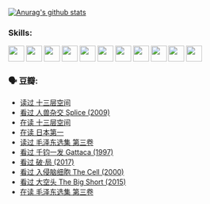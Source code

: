 
[![Anurag's github stats](https://github-readme-stats.vercel.app/api?username=w940853815)](https://github.com/anuraghazra/github-readme-stats)

### Skills:

<code><img height="32" src="https://cdn.jsdelivr.net/npm/simple-icons@v5/icons/python.svg"></code>
<code><img height="32" src="https://cdn.jsdelivr.net/npm/simple-icons@v5/icons/javascript.svg"></code>
<code><img height="32" src="https://cdn.jsdelivr.net/npm/simple-icons@v5/icons/django.svg"></code>
<code><img height="32" src="https://cdn.jsdelivr.net/npm/simple-icons@v5/icons/flask.svg"></code>
<code><img height="32" src="https://cdn.jsdelivr.net/npm/simple-icons@v5/icons/vuetify.svg"></code>
<code><img height="32" src="https://cdn.jsdelivr.net/npm/simple-icons@v5/icons/git.svg"></code>
<code><img height="32" src="https://cdn.jsdelivr.net/npm/simple-icons@v5/icons/docker.svg"></code>
<code><img height="32" src="https://cdn.jsdelivr.net/npm/simple-icons@v5/icons/postgresql.svg"></code>
<code><img height="32" src="https://cdn.jsdelivr.net/npm/simple-icons@v5/icons/elasticsearch.svg"></code>
<code><img height="32" src="https://cdn.jsdelivr.net/npm/simple-icons@v5/icons/macos.svg"></code>
<code><img height="32" src="https://cdn.jsdelivr.net/npm/simple-icons@v5/icons/linux.svg"></code>

### 🗣 豆瓣:

<!-- DOUBAN-ACTIVITIES:START -->
- [读过 十三层空间](https://www.douban.com/people/136069238/status/3700755247/?_i=40449352)
- [看过 人兽杂交 Splice‎ (2009)](https://www.douban.com/people/136069238/status/3700243036/?_i=40449352)
- [在读 十三层空间](https://www.douban.com/people/136069238/status/3695060207/?_i=40449352)
- [在读 日本第一](https://www.douban.com/people/136069238/status/3694074189/?_i=40449352)
- [读过 毛泽东选集 第三卷](https://www.douban.com/people/136069238/status/3693765677/?_i=40449352)
- [看过 千钧一发 Gattaca‎ (1997)](https://www.douban.com/people/136069238/status/3693596409/?_i=40449352)
- [看过 破·局‎ (2017)](https://www.douban.com/people/136069238/status/3692455583/?_i=40449352)
- [看过 入侵脑细胞 The Cell‎ (2000)](https://www.douban.com/people/136069238/status/3685689445/?_i=40449352)
- [看过 大空头 The Big Short‎ (2015)](https://www.douban.com/people/136069238/status/3684552601/?_i=40449352)
- [在读 毛泽东选集 第三卷](https://www.douban.com/people/136069238/status/3684195205/?_i=40449352)
<!-- DOUBAN-ACTIVITIES:END -->
<!--
**w940853815/w940853815** is a ✨ _special_ ✨ repository because its `README.md` (this file) appears on your GitHub profile.

Here are some ideas to get you started:

- 🔭 I’m currently working on ...
- 🌱 I’m currently learning ...
- 👯 I’m looking to collaborate on ...
- 🤔 I’m looking for help with ...
- 💬 Ask me about ...
- 📫 How to reach me: ...
- 😄 Pronouns: ...
- ⚡ Fun fact: ...
-->
